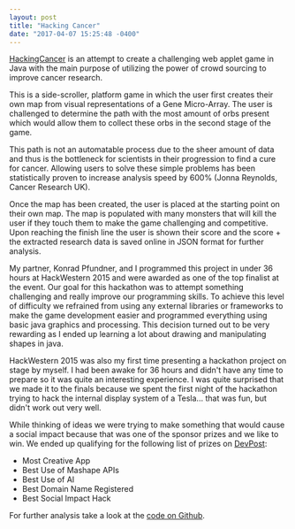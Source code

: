 ```yaml
--- 
layout: post 
title: "Hacking Cancer" 
date: "2017-04-07 15:25:48 -0400" 
---
```


[HackingCancer](https://github.com/Guppster/HackingCancer) is an attempt to 
create a challenging web applet game in Java with the main purpose of utilizing
the power of crowd sourcing to improve cancer research.

<amp-img width="98" height="50" layout="responsive" src="{{ site.baseurl }}/assets/images/hackingcancer.jpg" alt="HackingCancer's main menu"></amp-img>

This is a side-scroller, platform game in which the user first creates their
own map from visual representations of a Gene Micro-Array. The user is
challenged to determine the path with the most amount of orbs present which
would allow them to collect these orbs in the second stage of the game. 

This path is not an automatable process due to the sheer amount of data and
thus is the bottleneck for scientists in their progression to find a cure for
cancer.  Allowing users to solve these simple problems has been statistically
proven to increase analysis speed by 600% (Jonna Reynolds, Cancer Research UK).

Once the map has been created, the user is placed at the starting point on
their own map. The map is populated with many monsters that will kill the user
if they touch them to make the game challenging and competitive. Upon reaching
the finish line the user is shown their score and the score + the extracted
research data is saved online in JSON format for further analysis. 

My partner, Konrad Pfundner, and I programmed this project in under 36 hours at
HackWestern 2015 and were awarded as one of the top finalist at the event. Our
goal for this hackathon was to attempt something challenging and really improve
our programming skills. To achieve this level of difficulty we refrained from
using any external libraries or frameworks to make the game development easier
and programmed everything using basic java graphics and processing. This
decision turned out to be very rewarding as I ended up learning a lot about
drawing and manipulating shapes in java.

HackWestern 2015 was also my first time presenting a hackathon project on stage
by myself. I had been awake for 36 hours and didn't have any time to prepare so
it was quite an interesting experience. I was quite surprised that we made it
to the finals because we spent the first night of the hackathon trying to hack
the internal display system of a Tesla... that was fun, but didn't work out
very well. 

While thinking of ideas we were trying to make something that would cause a
social impact because that was one of the sponsor prizes and we like to win.
We ended up qualifying for the following list of prizes on
[DevPost](https://hackwestern.devpost.com/submissions/35020-hackingcancer):


* Most Creative App 
* Best Use of Mashape APIs 
* Best Use of AI 
* Best Domain Name Registered 
* Best Social Impact Hack


For further analysis take a look at the [code on
Github](https://github.com/Guppster/HackingCancer).
